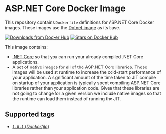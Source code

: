 
ASP.NET Core Docker Image
====================

This repository contains `Dockerfile` definitions for ASP.NET Core Docker images. These images use the [Dotnet image](https://hub.docker.com/r/microsoft/dotnet/) as its base.



[![Downloads from Docker Hub](https://img.shields.io/docker/pulls/microsoft/aspnetcore.svg)](https://registry.hub.docker.com/u/microsoft/aspnetcore)
[![Stars on Docker Hub](https://img.shields.io/docker/stars/microsoft/aspnetcore.svg)](https://registry.hub.docker.com/u/microsoft/aspnetcore)

This image contains:

- [.NET Core](https://www.microsoft.com/net/core) so that you can run your already compiled .NET Core applications.
- A set of native images for all of the ASP.NET Core libraries. These images will be used at runtime to increase the cold-start performance of your application. A significant amount of the time taken to JIT compile on startup of your application is typically spent compiling ASP.NET Core libraries rather than your application code. Given that these libraries are not going to change for a given version we include native images so that the runtime can load them instead of running the JIT.

## Supported tags

- [`1.0.1` (*Dockerfile*)](https://github.com/aspnet/aspnet-docker/blob/master/1.0.1/jessie/product/Dockerfile)

